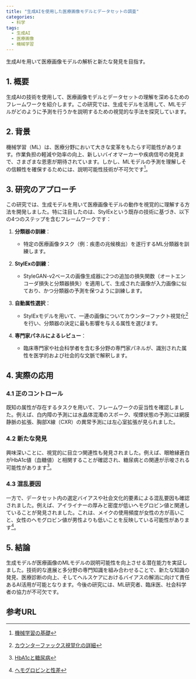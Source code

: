 ```yaml
---
title: "生成AIを使用した医療画像モデルとデータセットの調査"
categories:
  - 科学
tags:
  - 生成AI
  - 医療画像
  - 機械学習
---
```

生成AIを用いて医療画像モデルの解析と新たな発見を目指す。

## 1. 概要

生成AIの技術を使用して、医療画像モデルとデータセットの理解を深めるためのフレームワークを紹介します。この研究では、生成モデルを活用して、MLモデルがどのように予測を行うかを説明するための視覚的な手法を探究しています。

## 2. 背景

機械学習（ML）は、医療分野において大きな変革をもたらす可能性があります。作業負担の軽減や効率の向上、新しいバイオマーカーや疾病信号の発見まで、さまざまな恩恵が期待されています。しかし、MLモデルの予測を理解しその信頼性を確保するためには、説明可能性技術が不可欠です[^1]。

## 3. 研究のアプローチ

この研究では、生成モデルを用いて医療画像モデルの動作を視覚的に理解する方法を開発しました。特に注目したのは、StylExという既存の技術に基づき、以下の4つのステップを含むフレームワークです：

1. **分類器の訓練**：
   - 特定の医療画像タスク（例：疾患の兆候検出）を遂行するML分類器を訓練します。

2. **StylExの訓練**：
   - StyleGAN-v2ベースの画像生成器に2つの追加の損失関数（オートエンコーダ損失と分類器損失）を適用して、生成された画像が入力画像に似ており、かつ分類器の予測を保つように訓練します。

3. **自動属性選択**：
   - StylExモデルを用いて、一連の画像についてカウンターファクト視覚化[^2]を行い、分類器の決定に最も影響を与える属性を選びます。

4. **専門家パネルによるレビュー**：
   - 臨床専門家や社会科学者を含む多分野の専門家パネルが、識別された属性を医学的および社会的な文脈で解釈します。

## 4. 実際の応用

### 4.1 正のコントロール
既知の属性が存在するタスクを用いて、フレームワークの妥当性を確認しました。例えば、白内障の予測には水晶体混濁のスポーク、喫煙状態の予測には網膜静脈の拡張、胸部X線（CXR）の異常予測には左心室拡張が見られました。

### 4.2 新たな発見
興味深いことに、視覚的に目立つ関連性も発見されました。例えば、眼瞼縁蒼白がHbA1c値（血糖値）と相関することが確認され、糖尿病との関連が示唆される可能性があります[^3]。

### 4.3 混乱要因
一方で、データセット内の選定バイアスや社会文化的要素による混乱要因も確認されました。例えば、アイライナーの厚みと密度が低いヘモグロビン値と関連していることが発見されました。これは、メイクの使用頻度が女性の方が高いこと、女性のヘモグロビン値が男性よりも低いことを反映している可能性があります[^4]。

## 5. 結論

生成モデルが医療画像のMLモデルの説明可能性を向上させる潜在能力を実証しました。技術的な進展と多分野の専門知識を組み合わせることで、新たな知識の発見、医療診断の向上、そしてヘルスケアにおけるバイアスの解消に向けて責任あるAI活用が可能となります。今後の研究には、ML研究者、臨床医、社会科学者の協力が不可欠です。

## 参考URL

[^1]:[機械学習の基礎](https://www.ibm.com/cloud/learn/machine-learning)
[^2]:[カウンターファックス視覚化の詳細](https://en.wikipedia.org/wiki/Counterfactual_explanation)
[^3]:[HbA1cと糖尿病](https://www.diabetescare.net/article/title/hba1c-and-diabetes)
[^4]:[ヘモグロビンと性差](https://www.ncbi.nlm.nih.gov/pmc/articles/PMC5928572/)


